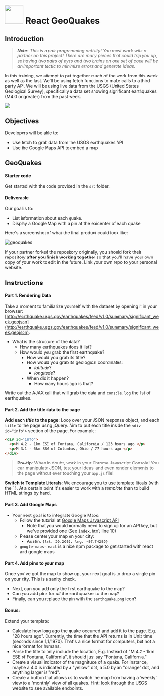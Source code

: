 # <img src="https://cloud.githubusercontent.com/assets/7833470/10423298/ea833a68-7079-11e5-84f8-0a925ab96893.png" width="60"> React GeoQuakes

## Introduction

> ***Note:*** *This is a pair programming activity! You must work with a partner on this project! There are many pieces that could trip you up, so having two pairs of eyes and two brains on one set of code will be an important tactic to minimize errors and generate ideas.*

In this training, we attempt to put together much of the work from this week as well as the last. We'll be using fetch functions to make calls to a third party API.  We will be using live data from the USGS (United States Geological Survey), specifically a data set showing significant earthquakes (M4.0 or greater) from the past week.

![](https://media.giphy.com/media/3o7bubiK9vDtxXCOgU/giphy.gif)

## Objectives

Developers will be able to:
- Use fetch to grab data from the USGS earthquakes API
- Use the Google Maps API to embed a map

## GeoQuakes

#### Starter code

Get started with the code provided in the `src` folder.

#### Deliverable

Our goal is to:
- List information about each quake.
- Display a Google Map with a pin at the epicenter of each quake.

Here's a screenshot of what the final product could look like:

![geoquakes](https://cloud.githubusercontent.com/assets/4304660/25784846/9905f872-3339-11e7-92c5-30775b6bb8f4.png)

If your partner forked the repository originally, you should fork their repository **after you finish working together** so that you'll have your own copy of your work to edit in the future. Link your own repo to your personal website.


## Instructions

#### Part 1. Rendering Data
Take a moment to familiarize yourself with the dataset by opening it in your browser: [http://earthquake.usgs.gov/earthquakes/feed/v1.0/summary/significant_week.geojson](http://earthquake.usgs.gov/earthquakes/feed/v1.0/summary/significant_week.geojson).

+ What is the structure of the data?
    + How many earthquakes does it list?
    + How would you grab the first earthquake?
        * How would you grab its title?
        * How would you grab its geological coordinates:
            - *latitude*?
            - *longitude*?
        * When did it happen?
            - How many hours ago is that?

Write out the AJAX call that will grab the data and `console.log` the list of earthquakes.

#### Part 2. Add the title data to the page

**Add each *title* to the page**: Loop over your JSON response object, and each `title` to the page using jQuery. Aim to put each title inside the `<div id="info">` section of the page. For example:

```html
<div id="info">
  <p>M 4.2 - 1km ESE of Fontana, California / 123 hours ago </p>
  <p>M 3.1 - 6km SSW of Columbus, Ohio / 77 hours ago </p>
</div>
```

> **Pro-tip**: When in doubt, work in your Chrome Javascript Console! You can manipulate JSON, test your ideas, and even render elements to the page without ever touching your `app.js` file!

**Switch to Template Literals**: We encourage you to use template liteals (with the `` ` ``). At a certain point it's easier to work with a *template* than to build HTML strings by hand.

#### Part 3. Add Google Maps
- Your next goal is to integrate Google Maps:
    - Follow the tutorial at [Google Maps Javascript API](https://developers.google.com/maps/documentation/javascript/tutorial)
        + Note that you would normally need to sign up for an API key, but we've provided one (See `index.html` line 10)
    - Please center your map on your city:
        - Austin:  `{lat: 30.2682, lng: -97.74295}`
    -  `google-maps-react` is a nice npm package to get started with react and google maps
    

#### Part 4. Add pins to your map
Once you've got the map to show up, your next goal is to drop a single pin on your city. This is a sanity check.  
- Next, can you add only the first earthquake to the map?
- Can you add pins for *all* the earthquakes to the map?
- Finally, can you replace the pin with the `earthquake.png` icon?

#### Bonus:
Extend your template:  
- Calculate how long ago the quake occurred and add it to the page. E.g. "28 hours ago". Currently, the time that the API returns is in Unix time (seconds since 1/1/1970). That's a nice format for computers, but not a nice format for humans.
- Parse the title to only include the location, E.g. Instead of "M 4.2 - 1km ESE of Fontana, California", it should just say "Fontana, California."
- Create a visual indicator of the magnitude of a quake. For instance, maybe a 4.0 is indicated by a "yellow" dot, a 5.0 by an "orange" dot, and anything larger is "red".
- Create a button that allows us to switch the map from having a 'weekly' view to a 'monthly' view of all quakes. Hint: look through the USGS website to see available endpoints.

